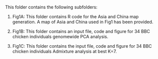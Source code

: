 This folder contains the following subfolders:

1. Fig1A: This folder contains R code for the Asia and China map generation. A map of Asia and China used in Fig1 has been provided.

2. Fig1B: This folder contains an input file, code and figure for 34 BBC chicken individuals genomewide PCA analysis.

3. Fig1C: This folder contains the input file, code and figure for 34 BBC chicken individuals Admixture analysis at best K=7.
